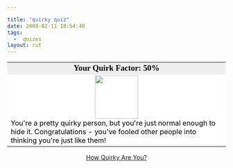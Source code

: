 ```yaml
---

title: "quirky quiz"
date: 2008-02-11 18:54:40
tags:
  -  quizes
layout: rut
---
```


<table width="350" align="center" border="0" cellspacing="0" cellpadding="2">
<tr>
<td bgcolor="#EEEEEE" align="center"><font face="Georgia, Times New Roman, Times, serif" style='color:black; font-size: 14pt;'><b>Your Quirk Factor: 50%</b></font></td>
</tr>
<tr>
<td bgcolor="#FFFFFF"><center><img src="http://www.blogthingsimages.com/howquirkyareyouquiz/quirky-3.jpg" height="100" width="100" /></center><font color="#000000">
You're a pretty quirky person, but you're just normal enough to hide it.
Congratulations - you've fooled other people into thinking you're just like them!</font></td>
</tr>
</table>
<div align="center"><a href="http://www.blogthings.com/howquirkyareyouquiz/">How Quirky Are You?</a></div>

